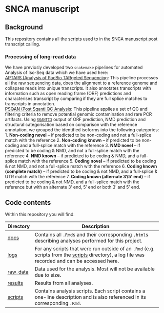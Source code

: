 
<!-- README.md is generated from README.Rmd. Please edit that file -->
# SNCA manuscript

## Background

This repository contains all the scripts used to in the SNCA manuscript post transcript calling.

### Processing of long-read data

We have previosly developed two `snakemake` pipelines for automated Analysis of Iso-Seq data which we have used here: <br> [APTARS (Analysis of PacBio TARgeted Sequencing](https://github.com/sid-sethi/APTARS): This pipeline processes all the raw sequencing data, does the alignment to a reference genome and collapses reads into unique transcripts. It also annotates transcripts with information such as open reading frame (ORF) predictions and characterises transcript by comparing if they are full splice matches to transcripts in annotation. <br> [PSQAN (Post Sqanti QC Analysis](https://github.com/sid-sethi/PSQAN): This pipeline applies a set of QC and filtering criteria to remove potential genomic contamination and rare PCR artifacts. Using [`SQANTI3`](https://github.com/ConesaLab/SQANTI3) output of ORF prediction, NMD prediction and structural categorisation based on comparison with the reference annotation, we grouped the identified isoforms into the following categories: 1. **Non-coding novel** – if predicted to be non-coding and not a full-splice match with the reference 2. **Non-coding known** – if predicted to be non-coding and a full-splice match with the reference 3. **NMD novel** – if predicted to be coding & NMD, and not a full-splice match with the reference 4. **NMD known** – if predicted to be coding & NMD, and a full-splice match with the reference 5. **Coding novel** – if predicted to be coding & not NMD, and not a full-splice match with the reference 6. **Coding known (complete match)** – if predicted to be coding & not NMD, and a full-splice & UTR match with the reference 7. **Coding known (alternate 3’/5’ end)** – if predicted to be coding & not NMD, and a full-splice match with the reference but with an alternate 3’ end, 5’ end or both 3’ and 5’ end.

## Code contents

Within this repository you will find:

<table>
<colgroup>
<col width="11%" />
<col width="88%" />
</colgroup>
<thead>
<tr class="header">
<th>Directory</th>
<th>Description</th>
</tr>
</thead>
<tbody>
<tr class="odd">
<td><a href="docs" class="uri">docs</a></td>
<td>Contains all <code>.Rmd</code>s and their corresponding <code>.html</code>s describing analyses performed for this project.</td>
</tr>
<tr class="even">
<td><a href="logs" class="uri">logs</a></td>
<td>For any scripts that were run outside of an <code>.Rmd</code> (e.g. scripts from the <a href="scripts" class="uri">scripts</a> directory), a log file was recorded and can be accessed here.</td>
</tr>
<tr class="odd">
<td><a href="raw_data" class="uri">raw_data</a></td>
<td>Data used for the analysis. Most will not be available due to size.</td>
</tr>
<tr class="even">
<td><a href="results" class="uri">results</a></td>
<td>Results from all analyses.</td>
</tr>
<tr class="odd">
<td><a href="scripts" class="uri">scripts</a></td>
<td>Contains analysis scripts. Each script contains a one-line description and is also referenced in its corresponding <code>.Rmd</code>.</td>
</tr>
</tbody>
</table>
